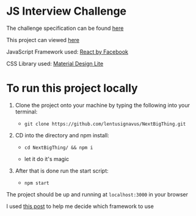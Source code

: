 # JS Interview Challenge

The challenge specification can be found [here](CHALLENGE.md)

This project can viewed [here](https://lentusignavus.github.io/NextBigThing/)

JavaScript Framework used: [React by Facebook](https://github.com/facebook/react)

CSS Library used: [Material Design Lite](https://getmdl.io/)


# To run this project locally


1. Clone the project onto your machine by typing the following into your terminal:
    - `git clone https://github.com/lentusignavus/NextBigThing.git`

2. CD into the directory and npm install:
    - `cd NextBigThing/ && npm i`

    - let it do it's magic


3. After that is done run the start script:

     - `npm start`


The project should be up and running at `localhost:3000` in your browser

I used [this post](https://gist.github.com/Restuta/cda69e50a853aa64912d) to help me decide which framework to use